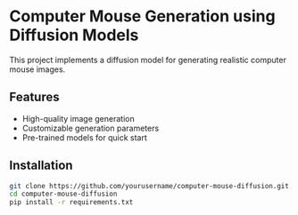 # Computer Mouse Generation using Diffusion Models

This project implements a diffusion model for generating realistic computer mouse images.

## Features
- High-quality image generation
- Customizable generation parameters
- Pre-trained models for quick start

## Installation
```bash
git clone https://github.com/yourusername/computer-mouse-diffusion.git
cd computer-mouse-diffusion
pip install -r requirements.txt